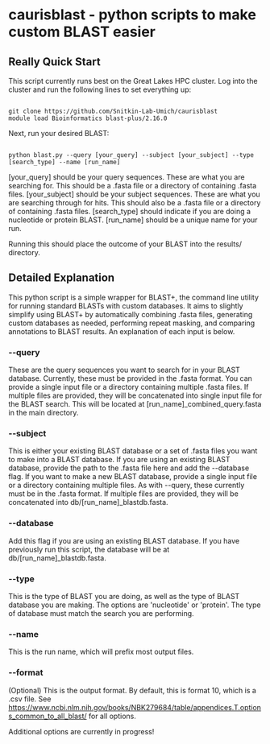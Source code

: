 # caurisblast - python scripts to make custom BLAST easier

## Really Quick Start

This script currently runs best on the Great Lakes HPC cluster. Log into the cluster and run the following lines to set everything up:

```

git clone https://github.com/Snitkin-Lab-Umich/caurisblast
module load Bioinformatics blast-plus/2.16.0

```

Next, run your desired BLAST:

```

python blast.py --query [your_query] --subject [your_subject] --type [search_type] --name [run_name]

```

[your_query] should be your query sequences. These are what you are searching for. This should be a .fasta file or a directory of containing .fasta files.
[your_subject] should be your subject sequences. These are what you are searching through for hits. This should also be a .fasta file or a directory of containing .fasta files.
[search_type] should indicate if you are doing a nucleotide or protein BLAST.
[run_name] should be a unique name for your run.

Running this should place the outcome of your BLAST into the results/ directory.

## Detailed Explanation

This python script is a simple wrapper for BLAST+, the command line utility for running standard BLASTs with custom databases. It aims to slightly simplify using BLAST+ by automatically combining .fasta files, generating custom databases as needed, performing repeat masking, and comparing annotations to BLAST results. An explanation of each input is below.

### --query

These are the query sequences you want to search for in your BLAST database. Currently, these must be provided in the .fasta format. You can provide a single input file or a directory containing multiple .fasta files. If multiple files are provided, they will be concatenated into single input file for the BLAST search. This will be located at [run_name]_combined_query.fasta in the main directory.

### --subject

This is either your existing BLAST database or a set of .fasta files you want to make into a BLAST database. If you are using an existing BLAST database, provide the path to the .fasta file here and add the --database flag. If you want to make a new BLAST database, provide a single input file or a directory containing multiple files. As with --query, these currently must be in the .fasta format. If multiple files are provided, they will be concatenated into db/[run_name]_blastdb.fasta. 

### --database

Add this flag if you are using an existing BLAST database. If you have previously run this script, the database will be at db/[run_name]_blastdb.fasta.

### --type

This is the type of BLAST you are doing, as well as the type of BLAST database you are making. The options are 'nucleotide' or 'protein'. The type of database must match the search you are performing.

### --name

This is the run name, which will prefix most output files.

### --format

(Optional) This is the output format. By default, this is format 10, which is a .csv file. See https://www.ncbi.nlm.nih.gov/books/NBK279684/table/appendices.T.options_common_to_all_blast/ for all options.



Additional options are currently in progress!


